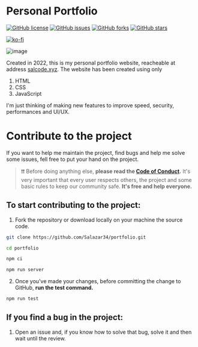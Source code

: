# Personal Portfolio

<a href="https://github.com/Salazar34/portfolio/blob/master/LICENSE"><img alt="GitHub license" src="https://img.shields.io/github/license/Salazar34/portfolio?style=flat-square"></a>
<a href="https://github.com/Salazar34/portfolio/issues"><img alt="GitHub issues" src="https://img.shields.io/github/issues/Salazar34/portfolio?style=flat-square"></a>
<a href="https://github.com/Salazar34/portfolio/network"><img alt="GitHub forks" src="https://img.shields.io/github/forks/Salazar34/portfolio?style=flat-square"></a>
<a href="https://github.com/Salazar34/portfolio/stargazers"><img alt="GitHub stars" src="https://img.shields.io/github/stars/Salazar34/portfolio?style=flat-square"></a>

[![ko-fi](https://ko-fi.com/img/githubbutton_sm.svg)](https://ko-fi.com/Y8Y04GBML)

![image](https://user-images.githubusercontent.com/60041565/148674785-354f148b-3434-42dd-b2d8-b141598c8c1d.png)

Created in 2022, this is my personal portfolio website, reacheable at address [salcode.xyz](https://salcode.xyz).
The website has been created using only

1. HTML
1. CSS
1. JavaScript

I'm just thinking of making new features to improve speed, security, performances and UI/UX.

# Contribute to the project

If you want to help me maintain the project, find bugs and help me solve some issues, fell free to put your hand on the project.

> ❗❗ Before doing anything else, **please read the [Code of Conduct](https://github.com/Salazar34/portfolio/blob/master/CODE_OF_CONDUCT.md).** It's very important that every user respects others, the project and some basic rules to keep our community safe. **It's free and help everyone.**

## To start contributing to the project:

1. Fork the repository or download locally on your machine the source code.

```bash
git clone https://github.com/Salazar34/portfolio.git
```

```bash
cd portfolio
```

```bash
npm ci
```

```bash
npm run server
```

2. Once you've made your changes, before committing the change to GitHub, **run the test command.**

```bash
npm run test
```

## If you find a bug in the project:

1. Open an issue and, if you know how to solve that bug, solve it and then wait until the review.
